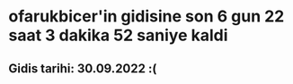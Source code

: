 # ofarukbicer'in gidisine son 6 gun 22 saat 3 dakika 52 saniye kaldi

## Gidis tarihi: 30.09.2022 :(